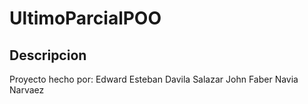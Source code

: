 # UltimoParcialPOO
## Descripcion
Proyecto hecho por:
  Edward Esteban Davila Salazar
  John Faber Navia Narvaez

